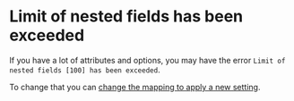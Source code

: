 # Limit of nested fields has been exceeded

If you have a lot of attributes and options, you may have the error `Limit of nested fields [100] has been exceeded`.

To change that you can [change the mapping to apply a new setting](../dist/src/Resources/config/elasticsearch/monsieurbiz_product_mapping.yaml#L11).
